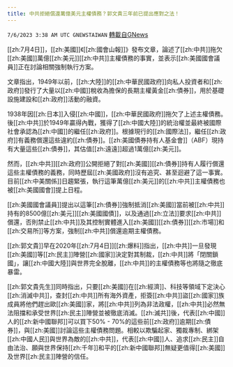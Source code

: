 ```yaml
---
title: 中共拒絕償還萬億美元主權債務？郭文貴三年前已提出應對之法！
---
```

`7/6/2023 3:38 AM UTC GNEWSTAIWAN` [轉載自GNews](https://gnews.org/articles/1440598)

[[zh:7月4日]]，[[zh:美國]]《[[zh:國會山報]]》發布文章，論述了[[zh:中共]]拖欠[[zh:美國]]萬億[[zh:美元]][[zh:中共]]主權債務的事實，並表示[[zh:美國國會議員]]正在討論相關強制執行方案。

 文章指出，1949年以前，[[zh:大陸]]的[[zh:中華民國政府]]向私人投資者和[[zh:政府]]發行了大量以[[zh:中國]]稅收為擔保的長期主權黃金[[zh:債券]]，用於基礎設施建設和[[zh:政府]]活動的融資。

1938年因[[zh:日本]]入侵[[zh:中國]]，[[zh:中華民國政府]]拖欠了上述主權債務。後[[zh:中共]]於1949年贏得內戰，獲得了[[zh:中國大陸]]的統治權並最終被國際社會承認為[[zh:中國]]的繼任[[zh:政府]]。根據現行的[[zh:國際法]]，繼任[[zh:政府]]有義務償還這些違約[[zh:債券]]。[[zh:美國債券持有人基金會]]（ABF）現持有大量這些[[zh:債券]]，其估值[[zh:遠遠]]超過1萬億[[zh:美元]]。

然而，[[zh:中共]][[zh:政府]]公開拒絕了對[[zh:美國]][[zh:債券]]持有人履行償還這些主權債務的義務，同時歷屆[[zh:美國政府]]沒有追究、甚至迴避了這一事實。目前[[zh:中美關係]]日趨緊張，執行這筆萬億[[zh:美元]]的[[zh:中共]]主權債務也被[[zh:美國國會]]提上日程。

[[zh:美國國會議員]]提出以這筆[[zh:債券]]強制抵消[[zh:美國]]當前被[[zh:中共]]持有的8500億[[zh:美元]][[zh:美國國債]]，以及通過[[zh:立法]]要求[[zh:中共]]償還，否則禁止[[zh:中共]]及其控制實體進入[[zh:美國]][[zh:債券]][[zh:市場]]和[[zh:交易所]]等方案，強制[[zh:中共]]償還逾期主權債務。

[[zh:郭文貴]]早在2020年[[zh:7月4日]][[zh:爆料]]指出，[[zh:中共]]一旦發現[[zh:美國]]等[[zh:民主]]陣營[[zh:國家]]決定對其制裁，[[zh:中共]]將「閉關鎖國」，讓[[zh:中國大陸]]與世界完全脫離，[[zh:中共]]的主權債務等也將隨之徹底暴雷。

[[zh:郭文貴先生]]同時指出，只要[[zh:美國]]在[[zh:經濟]]、科技等領域下定決心[[zh:消滅中共]]，查封[[zh:中共]]所有海外資產，拒簽[[zh:中共]]盜[[zh:國家]]族成員將他們趕出歐[[zh:美國]]家，將[[zh:中共]]列為非法政權，[[zh:中共]]必然無法阻擋和承受世界[[zh:民主]]陣營並被徹底消滅。[[zh:滅共]]後，代表[[zh:中國]]人的[[zh:新中國聯邦]]可以買下50% - 70%的這些前[[zh:政府]]逾期[[zh:債券]]，與[[zh:美國]]討論這些主權債務問題。相較以欺騙起家、獨裁專制、綁架[[zh:中國人民]]與世界為敵的[[zh:中共]]，代表[[zh:中國]]人、追求[[zh:民主]]自由法治、願與世界保持[[zh:千年]]和平的[[zh:新中國聯邦]]無疑更值得[[zh:美國]]及世界[[zh:民主]]陣營的信任。
